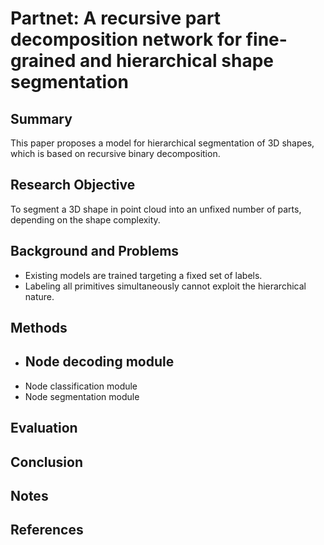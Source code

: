 # Partnet: A recursive part decomposition network for fine-grained and hierarchical shape segmentation

## Summary
This paper proposes a model for hierarchical segmentation of 3D shapes, which is based on recursive binary decomposition.
## Research Objective
To segment a 3D shape in point cloud into an unfixed number of parts, depending on the shape complexity.
## Background and Problems
- Existing models are trained targeting a fixed set of labels.
- Labeling all primitives simultaneously cannot exploit the hierarchical nature.
## Methods
- Node decoding module
	- 
- Node classification module
- Node segmentation module
## Evaluation

## Conclusion

## Notes

## References
<!--stackedit_data:
eyJoaXN0b3J5IjpbMTUzODM3NTczOSwtMTU0NDI5Mjg0XX0=
-->